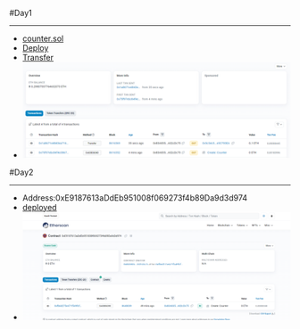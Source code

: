#Day1
___

* [counter.sol](./Day1/Counter.sol)
* [Deploy](https://goerli.etherscan.io/tx/0x75f97ebc84f4c0867e25f0dcd2a160f6d8b205ee6c66ab111ddf1202e02bf34f)
* [Transfer](https://goerli.etherscan.io/tx/0x1a8671e4843ea7168b46288a8515ae8cfc03a10d107b48d1e439ec23fd6a1241)
* ![Picture](./Day1/img.png)

#Day2

---

* Address:0xE9187613aDdEb951008f069273f4b89Da9d3d974
* [deployed](https://goerli.etherscan.io/address/0xE9187613aDdEb951008f069273f4b89Da9d3d974)
* ![Picture](./Day2/1678715937190.png)
